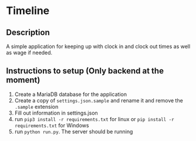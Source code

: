 # Timeline
## Description
A simple application for keeping up with clock in and clock out times as well as wage if needed.

## Instructions to setup (Only backend at the moment)
1. Create a MariaDB database for the application
2. Create a copy of `settings.json.sample` and rename it and remove the `.sample` extension
3. Fill out information in settings.json
4. run `pip3 install -r requirements.txt` for linux or `pip install -r requirements.txt` for Windows
5. run `python run.py`. The server should be running
